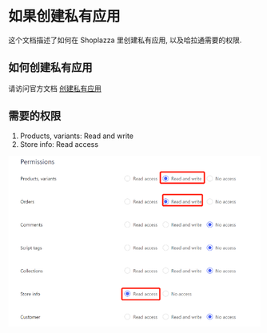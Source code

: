 # 如果创建私有应用

这个文档描述了如何在 Shoplazza 里创建私有应用, 以及哈拉通需要的权限.

## 如何创建私有应用
请访问官方文档 [创建私有应用](https://www.shoplazza.dev/reference/create-an-app#private-app)

## 需要的权限

1. Products, variants: Read and write
2. Store info: Read access

![Permissions Required](https://github.com/NightWuYo/HalaDoc/blob/main/en/images/shoplazza_permissions.png?raw=true)
